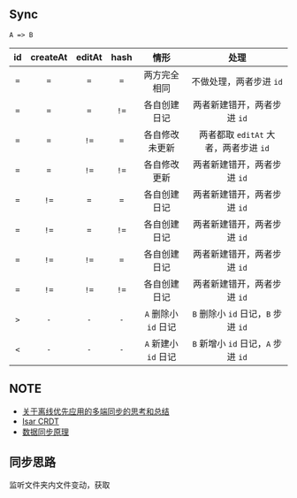 ## Sync

`A => B`

| id  | createAt | editAt | hash |         情形         |                 处理                  |
| :-: | :------: | :----: | :--: | :------------------: | :-----------------------------------: |
| `=` |   `=`    |  `=`   | `=`  |     两方完全相同     |        不做处理，两者步进 `id`        |
| `=` |   `=`    |  `=`   | `!=` |     各自创建日记     |      两者新建错开，两者步进 `id`      |
| `=` |   `=`    |  `!=`  | `=`  |    各自修改未更新    | 两者都取 `editAt` 大者，两者步进 `id` |
| `=` |   `=`    |  `!=`  | `!=` |     各自修改更新     |      两者新建错开，两者步进 `id`      |
| `=` |   `!=`   |  `=`   | `=`  |     各自创建日记     |      两者新建错开，两者步进 `id`      |
| `=` |   `!=`   |  `=`   | `!=` |     各自创建日记     |      两者新建错开，两者步进 `id`      |
| `=` |   `!=`   |  `!=`  | `=`  |     各自创建日记     |      两者新建错开，两者步进 `id`      |
| `=` |   `!=`   |  `!=`  | `!=` |     各自创建日记     |      两者新建错开，两者步进 `id`      |
| `>` |   `-`    |  `-`   | `-`  | `A` 删除小 `id` 日记 |  `B` 删除小 `id` 日记，`B` 步进 `id`  |
| `<` |   `-`    |  `-`   | `-`  | `A` 新建小 `id` 日记 |  `B` 新增小 `id` 日记，`A` 步进 `id`  |

## NOTE

- [关于离线优先应用的多端同步的思考和总结](https://www.auroras.xyz/blog/post/关于离线优先应用的多端同步的思考和总结/)
- [Isar CRDT](https://github.com/kerero/isar-crdt)
- [数据同步原理](https://segmentfault.com/a/1190000004887200)

## 同步思路

监听文件夹内文件变动，获取
